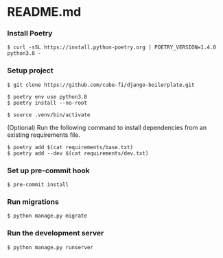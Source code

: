 # README.md

### Install Poetry

```
$ curl -sSL https://install.python-poetry.org | POETRY_VERSION=1.4.0 python3.8 -
```

### Setup project

```
$ git clone https://github.com/cube-fi/django-boilerplate.git

$ poetry env use python3.8
$ poetry install --no-root

$ source .venv/bin/activate
```

(Optional) Run the following command to install dependencies from an existing requirements file.

```
$ poetry add $(cat requirements/base.txt)
$ poetry add --dev $(cat requirements/dev.txt)
```

### Set up pre-commit hook

```
$ pre-commit install
```

### Run migrations

```
$ python manage.py migrate
```

### Run the development server

```
$ python manage.py runserver
```